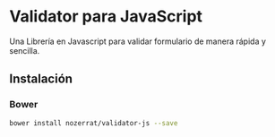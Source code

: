 # Validator para JavaScript
Una Librería en Javascript para validar formulario de manera rápida y sencilla.

## Instalación
### Bower
```bash
bower install nozerrat/validator-js --save
```